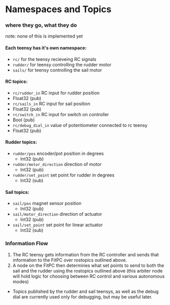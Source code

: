 # Namespaces and Topics
### where they go, what they do
note: none of this is implemented yet

#### Each teensy has it's own namespace:
* `rc/` for the teensy recieveing RC signals
* `rudder/` for teensy controlling the rudder motor
* `sails/` for teensy controlling the sail motor

#### RC topics:
* `rc/rudder_in` RC input for rudder position
 * Float32 (pub)
* `rc/sails_in` RC input for sail position
 * Float32 (pub)
* `rc/switch_in` RC input for switch on controller
 * Bool (pub)
* `rc/debug_dial_in` value of potentiometer connected to rc teensy
 * Float32 (pub)

#### Rudder topics:
* `rudder/pos` encoder/pot position in degrees
  * Int32 (pub)
* `rudder/motor_direction` direction of motor
  * Int32 (pub)
* `rudder/set_point` set point for rudder in degrees
  * Int32 (sub)

#### Sail topics:
* `sail/pos` magnet sensor position
  * Int32 (pub)
* `sail/motor_direction` direction of actuator
  * Int32 (pub)
* `sail/set_point` set point for linear actuator
  * Int32 (sub)

### Information Flow

1. The RC teensy gets information from the RC controller and sends that information to the FitPC over rostopics outlined above.
2. A node on the FitPC then determines what set points to send to both the sail and the rudder using the rostopics outlined above (this arbiter node will hold logic for choosing between RC control and various autonomous modes)
* Topics published by the rudder and sail teensys, as well as the debug dial are currently used only for debugging, but may be useful later.
